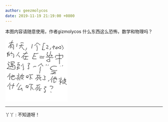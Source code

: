 ```yaml
---
author: geezmolycos
date: 2019-11-19 21:19:00 +0800
---
```


本图内容请随意使用，作者gizmolycos 什么东西这么恐怖，数学和物理吗？

![](/assets/images/qq-zone/2019-11-19-math.png)

---

丫丫 : 不知道呀！
